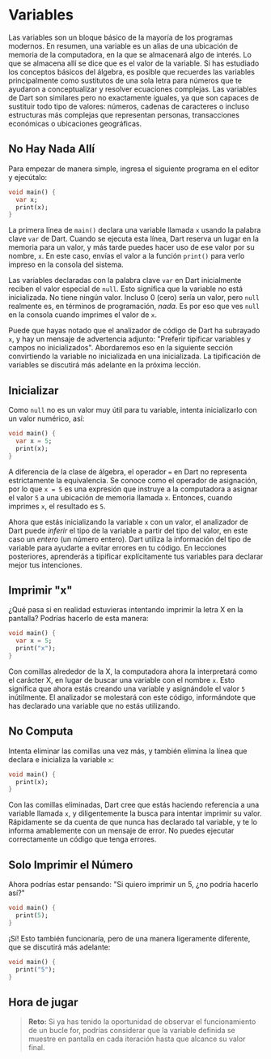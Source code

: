 # Variables

Las variables son un bloque básico de la mayoría de los programas modernos. En resumen, una variable es un alias de una ubicación de memoria de la computadora, en la que se almacenará algo de interés. Lo que se almacena allí se dice que es el valor de la variable. Si has estudiado los conceptos básicos del álgebra, es posible que recuerdes las variables principalmente como sustitutos de una sola letra para números que te ayudaron a conceptualizar y resolver ecuaciones complejas. Las variables de Dart son similares pero no exactamente iguales, ya que son capaces de sustituir todo tipo de valores: números, cadenas de caracteres o incluso estructuras más complejas que representan personas, transacciones económicas o ubicaciones geográficas.

## No Hay Nada Allí
Para empezar de manera simple, ingresa el siguiente programa en el editor y ejecútalo:

```dart
void main() {
  var x;
  print(x);
}
```

La primera línea de `main()` declara una variable llamada `x` usando la palabra clave `var` de Dart. Cuando se ejecuta esta línea, Dart reserva un lugar en la memoria para un valor, y más tarde puedes hacer uso de ese valor por su nombre, `x`. En este caso, envías el valor a la función `print()` para verlo impreso en la consola del sistema.

Las variables declaradas con la palabra clave `var` en Dart inicialmente reciben el valor especial de `null`. Esto significa que la variable no está inicializada. No tiene ningún valor. Incluso 0 (cero) sería un valor, pero `null` realmente es, en términos de programación, _nada_. Es por eso que ves `null` en la consola cuando imprimes el valor de `x`.

Puede que hayas notado que el analizador de código de Dart ha subrayado `x`, y hay un mensaje de advertencia adjunto: "Preferir tipificar variables y campos no inicializados". Abordaremos eso en la siguiente sección convirtiendo la variable no inicializada en una inicializada. La tipificación de variables se discutirá más adelante en la próxima lección.

## Inicializar
Como `null` no es un valor muy útil para tu variable, intenta inicializarlo con un valor numérico, así:

```dart
void main() {
  var x = 5;
  print(x);
}
```

A diferencia de la clase de álgebra, el operador `=` en Dart no representa estrictamente la equivalencia. Se conoce como el operador de asignación, por lo que `x = 5` es una expresión que instruye a la computadora a asignar el valor `5` a una ubicación de memoria llamada `x`. Entonces, cuando imprimes `x`, el resultado es `5`.

Ahora que estás inicializando la variable `x` con un valor, el analizador de Dart puede *inferir* el tipo de la variable a partir del tipo del valor, en este caso un *entero* (un número entero). Dart utiliza la información del tipo de variable para ayudarte a evitar errores en tu código. En lecciones posteriores, aprenderás a tipificar explícitamente tus variables para declarar mejor tus intenciones.

## Imprimir "x"
¿Qué pasa si en realidad estuvieras intentando imprimir la letra X en la pantalla? Podrías hacerlo de esta manera:

```dart
void main() {
  var x = 5;
  print("x");
}
```

Con comillas alrededor de la X, la computadora ahora la interpretará como el carácter X, en lugar de buscar una variable con el nombre `x`. Esto significa que ahora estás creando una variable y asignándole el valor `5` inútilmente. El analizador se molestará con este código, informándote que has declarado una variable que no estás utilizando.

## No Computa
Intenta eliminar las comillas una vez más, y también elimina la línea que declara e inicializa la variable `x`:

```dart
void main() {
  print(x);
}
```

Con las comillas eliminadas, Dart cree que estás haciendo referencia a una variable llamada `x`, y diligentemente la busca para intentar imprimir su valor. Rápidamente se da cuenta de que nunca has declarado tal variable, y te lo informa amablemente con un mensaje de error. No puedes ejecutar correctamente un código que tenga errores.

## Solo Imprimir el Número
Ahora podrías estar pensando: "Si quiero imprimir un 5, ¿no podría hacerlo así?"

```dart
void main() {
  print(5);
}
```

¡Sí! Esto también funcionaría, pero de una manera ligeramente diferente, que se discutirá más adelante:

```dart
void main() {
  print("5");
}
```

## Hora de jugar
> **Reto:** Si ya has tenido la oportunidad de observar el funcionamiento de un bucle for, podrías considerar que la variable definida se muestre en pantalla en cada iteración hasta que alcance su valor final.
